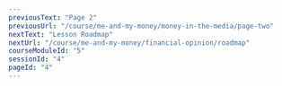 ```yaml
---
previousText: "Page 2"
previousUrl: "/course/me-and-my-money/money-in-the-media/page-two"
nextText: "Lesson Roadmap"
nextUrl: "/course/me-and-my-money/financial-opinion/roadmap"
courseModuleId: "5"
sessionId: "4"
pageId: "4"
---
```



